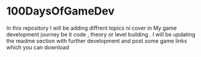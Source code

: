 # 100DaysOfGameDev
In this repository I will be adding diffrent topics ni cover in My game development journey be it code , theory or level building .
I will be updating the readme section with further development and post some game links which you can download

